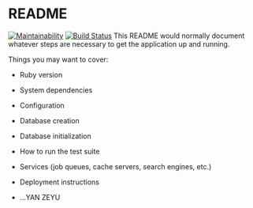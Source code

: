 # README
[![Maintainability](https://api.codeclimate.com/v1/badges/f575acd54f22a1f66c4b/maintainability)](https://codeclimate.com/github/deove/projet-lp4a-A2019/maintainability)
[![Build Status](https://travis-ci.org/deove/projet-lp4a-A2019.svg?branch=master)](https://travis-ci.org/deove/projet-lp4a-A2019)
This README would normally document whatever steps are necessary to get the
application up and running.

Things you may want to cover:

* Ruby version

* System dependencies

* Configuration

* Database creation

* Database initialization

* How to run the test suite

* Services (job queues, cache servers, search engines, etc.)

* Deployment instructions

* ...YAN ZEYU
